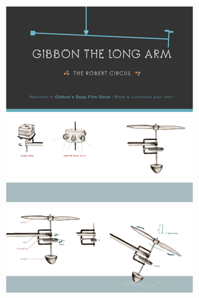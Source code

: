 ![Installation View](../project_images/cover.jpg?raw=true "Installation View")

![Three Parts](../project_images/1three_parts.jpg?raw=true "Three Parts")

![Propeller Details](../project_images/1propeller_details.jpg?raw=true "Propeller Details")
